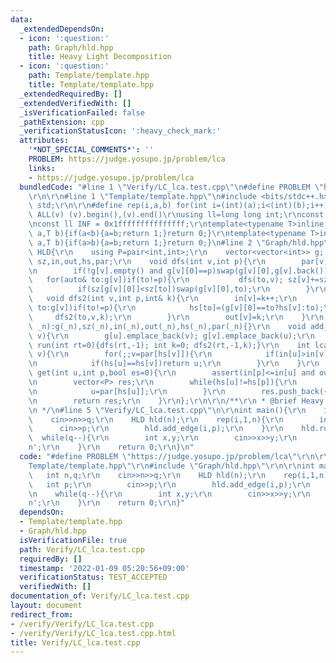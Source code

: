```yaml
---
data:
  _extendedDependsOn:
  - icon: ':question:'
    path: Graph/hld.hpp
    title: Heavy Light Decomposition
  - icon: ':question:'
    path: Template/template.hpp
    title: Template/template.hpp
  _extendedRequiredBy: []
  _extendedVerifiedWith: []
  _isVerificationFailed: false
  _pathExtension: cpp
  _verificationStatusIcon: ':heavy_check_mark:'
  attributes:
    '*NOT_SPECIAL_COMMENTS*': ''
    PROBLEM: https://judge.yosupo.jp/problem/lca
    links:
    - https://judge.yosupo.jp/problem/lca
  bundledCode: "#line 1 \"Verify/LC_lca.test.cpp\"\n#define PROBLEM \"https://judge.yosupo.jp/problem/lca\"\
    \r\n\r\n#line 1 \"Template/template.hpp\"\n#include <bits/stdc++.h>\r\nusing namespace\
    \ std;\r\n\r\n#define rep(i,a,b) for(int i=(int)(a);i<(int)(b);i++)\r\n#define\
    \ ALL(v) (v).begin(),(v).end()\r\nusing ll=long long int;\r\nconst int inf = 0x3fffffff;\r\
    \nconst ll INF = 0x1fffffffffffffff;\r\ntemplate<typename T>inline bool chmax(T&\
    \ a,T b){if(a<b){a=b;return 1;}return 0;}\r\ntemplate<typename T>inline bool chmin(T&\
    \ a,T b){if(a>b){a=b;return 1;}return 0;}\n#line 2 \"Graph/hld.hpp\"\n\r\nstruct\
    \ HLD{\r\n    using P=pair<int,int>;\r\n    vector<vector<int>> g; vector<int>\
    \ sz,in,out,hs,par;\r\n    void dfs(int v,int p){\r\n        par[v]=p; sz[v]=1;\r\
    \n        if(!g[v].empty() and g[v][0]==p)swap(g[v][0],g[v].back());\r\n     \
    \   for(auto& to:g[v])if(to!=p){\r\n           dfs(to,v); sz[v]+=sz[to];\r\n \
    \          if(sz[g[v][0]]<sz[to])swap(g[v][0],to);\r\n        }\r\n    }\r\n \
    \   void dfs2(int v,int p,int& k){\r\n        in[v]=k++;\r\n        for(auto&\
    \ to:g[v])if(to!=p){\r\n            hs[to]=(g[v][0]==to?hs[v]:to);\r\n       \
    \     dfs2(to,v,k);\r\n        }\r\n        out[v]=k;\r\n    }\r\n    HLD(int\
    \ _n):g(_n),sz(_n),in(_n),out(_n),hs(_n),par(_n){}\r\n    void add_edge(int u,int\
    \ v){\r\n        g[u].emplace_back(v); g[v].emplace_back(u);\r\n    }\r\n    void\
    \ run(int rt=0){dfs(rt,-1); int k=0; dfs2(rt,-1,k);}\r\n    int lca(int u,int\
    \ v){\r\n        for(;;v=par[hs[v]]){\r\n            if(in[u]>in[v])swap(u,v);\r\
    \n            if(hs[u]==hs[v])return u;\r\n        }\r\n    }\r\n    vector<P>\
    \ get(int u,int p,bool es=0){\r\n        assert(in[p]<=in[u] and out[u]<=out[p]);\r\
    \n        vector<P> res;\r\n        while(hs[u]!=hs[p]){\r\n            res.push_back({in[hs[u]],in[u]+1});\r\
    \n            u=par[hs[u]];\r\n        }\r\n        res.push_back({in[p]+es,in[u]+1});\r\
    \n        return res;\r\n    }\r\n};\r\n\r\n/**\r\n * @brief Heavy Light Decomposition\r\
    \n */\n#line 5 \"Verify/LC_lca.test.cpp\"\n\r\nint main(){\r\n    int n,q;\r\n\
    \    cin>>n>>q;\r\n    HLD hld(n);\r\n    rep(i,1,n){\r\n        int p;\r\n  \
    \      cin>>p;\r\n        hld.add_edge(i,p);\r\n    }\r\n    hld.run();\r\n  \
    \  while(q--){\r\n        int x,y;\r\n        cin>>x>>y;\r\n        cout<<hld.lca(x,y)<<'\\\
    n';\r\n    }\r\n    return 0;\r\n}\n"
  code: "#define PROBLEM \"https://judge.yosupo.jp/problem/lca\"\r\n\r\n#include \"\
    Template/template.hpp\"\r\n#include \"Graph/hld.hpp\"\r\n\r\nint main(){\r\n \
    \   int n,q;\r\n    cin>>n>>q;\r\n    HLD hld(n);\r\n    rep(i,1,n){\r\n     \
    \   int p;\r\n        cin>>p;\r\n        hld.add_edge(i,p);\r\n    }\r\n    hld.run();\r\
    \n    while(q--){\r\n        int x,y;\r\n        cin>>x>>y;\r\n        cout<<hld.lca(x,y)<<'\\\
    n';\r\n    }\r\n    return 0;\r\n}"
  dependsOn:
  - Template/template.hpp
  - Graph/hld.hpp
  isVerificationFile: true
  path: Verify/LC_lca.test.cpp
  requiredBy: []
  timestamp: '2022-01-09 05:20:56+09:00'
  verificationStatus: TEST_ACCEPTED
  verifiedWith: []
documentation_of: Verify/LC_lca.test.cpp
layout: document
redirect_from:
- /verify/Verify/LC_lca.test.cpp
- /verify/Verify/LC_lca.test.cpp.html
title: Verify/LC_lca.test.cpp
---
```

